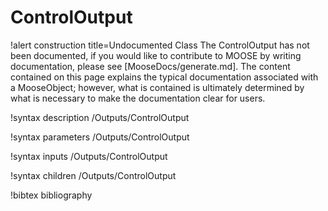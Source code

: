 <!-- MOOSE Documentation Stub: Remove this when content is added. -->

# ControlOutput

!alert construction title=Undocumented Class
The ControlOutput has not been documented, if you would like to contribute to MOOSE by
writing documentation, please see [MooseDocs/generate.md]. The content contained on this page explains
the typical documentation associated with a MooseObject; however, what is contained is ultimately
determined by what is necessary to make the documentation clear for users.

!syntax description /Outputs/ControlOutput

!syntax parameters /Outputs/ControlOutput

!syntax inputs /Outputs/ControlOutput

!syntax children /Outputs/ControlOutput

!bibtex bibliography
